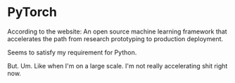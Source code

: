 # PyTorch
According to the website:
An open source machine learning framework that accelerates the path from research prototyping to production deployment.

Seems to satisfy my requirement for Python.

But. Um. Like when I'm on a large scale. I'm not really accelerating shit right now.